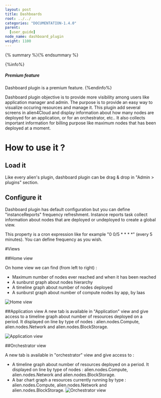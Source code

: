 ```yaml
---
layout: post
title: Dashboards
root: ../../
categories: "DOCUMENTATION-1.4.0"
parent:
  [user_guide]
node_name: dashboard_plugin
weight: 1100
---
```


{% summary %}{% endsummary %}

{%info%}
<h5>Premium feature</h5>
Dashboard plugin is a premium feature.
{%endinfo%}

Dashboard plugin objective is to provide more visibility among users like application manager and admin. The purpose is to provide an easy way to visualize occuring resources and manage it.
This plugin add several screens in alien4Cloud and display information about how many nodes are deployed for an application, or for an orchestrator, etc..
It also collects important information for billing purpose like maximum nodes that has been deployed at a moment.

# How to use it ?

## Load it
Like every alien's plugin, dashboard plugin can be drag & drop in "Admin > plugins" section.

## Configure it
Dashboard plugin has default configuration but you can define "instanceReports" frequency refreshment. Instance reports task collect information about nodes that are deployed or undeployed to create a global view.

This property is a cron expression like for example "0 0/5 * * * *" (every 5 minutes). You can define frequency as you wish.

#Views

##Home view

On home view we can find (from left to right) :

- Maximum number of nodes ever reached and when it has been reached
- A sunburst graph about nodes hierarchy
- A timeline graph about number of nodes deployed
- A sunburst graph about number of compute nodes by app, by Iaas

![Home view](../../images/1.4.0/user_guide/dashboard/screen_home.png)

##Application view
A new tab is available in "Application" view and give access to a timeline graph about number of resources deployed on a period. It displayed on line by type of nodes : alien.nodes.Compute, alien.nodes.Network and alien.nodes.BlockStorage.

![Application view](../../images/1.4.0/user_guide/dashboard/screen_appli.png)

##Orchestrator view

A new tab is available in "orchestrator" view and give access to :
- A timeline graph about number of resources deployed on a period. It displayed on line by type of nodes : alien.nodes.Compute, alien.nodes.Network and alien.nodes.BlockStorage.
- A bar chart graph a resources currently running by type : alien.nodes.Compute, alien.nodes.Network and alien.nodes.BlockStorage.
![Orchestrator view](../../images/1.4.0/user_guide/dashboard/screen_orc.png)
